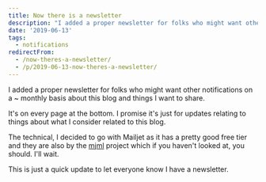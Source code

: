 ```yaml
---
title: Now there is a newsletter
description: "I added a proper newsletter for folks who might want other notifications on a ~ monthly basis about this blog and things I want to share.\r\n\r\nIt's on every pa..."
date: '2019-06-13'
tags:
  - notifications
redirectFrom:
  - /now-theres-a-newsletter/
  - /p/2019-06-13-now-theres-a-newsletter/
---
```


<!--StartFragment-->

I added a proper newsletter for folks who might want other notifications on a ~ monthly basis about this blog and things I want to share.

It's on every page at the bottom. I promise it's just for updates relating to things about what I consider related to this blog.

The technical, I decided to go with Mailjet as it has a pretty good free tier and they are also by the [mjml](https://mjml.io/) project which if you haven't looked at, you should. I'll wait.

This is just a quick update to let everyone know I have a newsletter.

<!--EndFragment-->